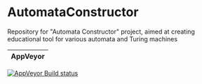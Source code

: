 # AutomataConstructor
Repository for "Automata Constructor" project, aimed at creating educational tool for various automata and Turing machines

 | AppVeyor       |
 | -------------- |
[![AppVeyor Build status](https://ci.appveyor.com/api/projects/status/Alexander-Ploskin/desktopautomataconstructor?svg=true)](https://ci.appveyor.com/project/Alexander-Ploskin/desktopautomataconstructor)
